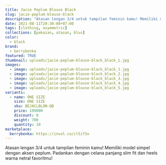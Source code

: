 ```yaml
---
title: Jacie Peplum Blouse Black
slug: jacie-peplum-blouse-black
description: "Atasan lengan 3/4 untuk tampilan feminin kamu! Memiliki model simpel dengan aksen peplum. Padankan dengan celana panjang slim fit dan heels warna netral favoritmu!"
date: 2021-08-11T20:30:08+07:00
tags: [clothing, asymmetric]
collections: [pakaian, atasan, blus]
color:
  - black
brand:
  - berrybenka
featured: TRUE
thumbnail: uploads/jacie-peplum-blouse-black_black_1.jpg
images:
  - image: uploads/jacie-peplum-blouse-black_black_1.jpg
  - image: uploads/jacie-peplum-blouse-black_black_2.jpg
  - image: uploads/jacie-peplum-blouse-black_black_3.jpg
  - image: uploads/jacie-peplum-blouse-black_black_4.jpg
  - image: uploads/jacie-peplum-blouse-black_black_5.jpg
variants:
  - name: ONE SIZE
    size: ONE SIZE
    sku: BEJACLBLON-QB
    price: 199000
    discount: 0
    weight: 700
    quantity: 10
marketplace:
  berrybenka: https://invol.co/cl5if3x
---
```


Atasan lengan 3/4 untuk tampilan feminin kamu! Memiliki model simpel dengan aksen peplum. Padankan dengan celana panjang slim fit dan heels warna netral favoritmu!
